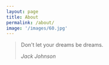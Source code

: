 ```yaml
---
layout: page
title: About
permalink: /about/
image: '/images/60.jpg'
---
```


> Don't let your dreams be dreams.
>
> <cite>Jack Johnson</cite>

